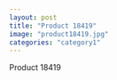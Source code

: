 ```yaml
---
layout: post
title: "Product 18419"
image: "product18419.jpg"
categories: "category1"
---
```

Product 18419
